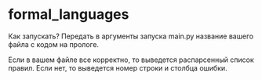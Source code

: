 # formal_languages

Как запускать? Передать в аргументы запуска main.py название вашего файла с кодом на прологе.

Если в вашем файле все корректно, то выведется распарсенный список правил. Если нет, то выведется номер строки и столбца ошибки. 
